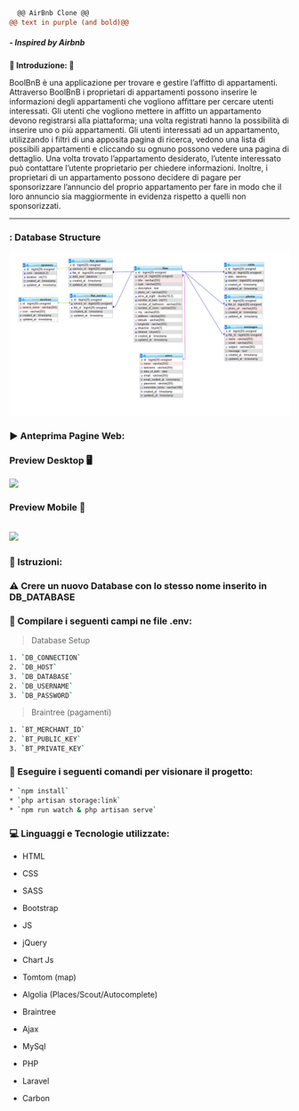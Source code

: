 ```diff
  @@ AirBnb Clone @@
@@ text in purple (and bold)@@
```


> 

>

#####  - Inspired by Airbnb 

>
>
>
> 





****:book: Introduzione: :book:**** 

BoolBnB è una applicazione per trovare e gestire l’affitto di appartamenti.
Attraverso BoolBnB i proprietari di appartamenti possono inserire le informazioni degli
appartamenti che vogliono affittare per cercare utenti interessati.
Gli utenti che vogliono mettere in affitto un appartamento devono registrarsi alla piattaforma;
una volta registrati hanno la possibilità di inserire uno o più appartamenti.
Gli utenti interessati ad un appartamento, utilizzando i filtri di una apposita pagina di ricerca,
vedono una lista di possibili appartamenti e cliccando su ognuno possono vedere una pagina
di dettaglio.
Una volta trovato l’appartamento desiderato, l’utente interessato può contattare l’utente
proprietario per chiedere informazioni.
Inoltre, i proprietari di un appartamento possono decidere di pagare per sponsorizzare
l’annuncio del proprio appartamento per fare in modo che il loro annuncio sia maggiormente
in evidenza rispetto a quelli non sponsorizzati.

---

### : Database Structure

![](public/img/DB_Structure.png)

### :arrow_forward: Anteprima Pagine Web:

###  Preview Desktop :desktop_computer: 

![](public/img/desktop.gif)

###   Preview Mobile :iphone: 

![](public/img/mobile.gif)
---

### :key: Istruzioni:

### :warning: Crere un nuovo Database con lo stesso nome inserito in DB_DATABASE


### :pencil: Compilare i seguenti campi ne file .env:

> Database Setup 
```sh
1. `DB_CONNECTION`
2. `DB_HOST`
3. `DB_DATABASE`
2. `DB_USERNAME`
3. `DB_PASSWORD`
```

> Braintree (pagamenti)

```sh
1. `BT_MERCHANT_ID`
2. `BT_PUBLIC_KEY`
3. `BT_PRIVATE_KEY`
```

### :white_square_button: Eseguire i seguenti comandi per visionare il progetto:

```sh
* `npm install`
* `php artisan storage:link`
* `npm run watch & php artisan serve`
```


### :computer: Linguaggi e Tecnologie utilizzate:


* HTML


* CSS


* SASS


* Bootstrap


* JS


* jQuery


* Chart Js


* Tomtom (map)


* Algolia (Places/Scout/Autocomplete)


* Braintree


* Ajax


* MySql


* PHP


* Laravel


* Carbon
